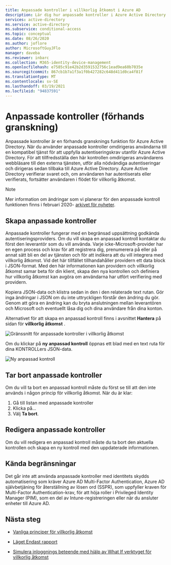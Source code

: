 ```yaml
---
title: Anpassade kontroller i villkorlig åtkomst i Azure AD
description: Lär dig hur anpassade kontroller i Azure Active Directory villkorlig åtkomst fungerar.
services: active-directory
ms.service: active-directory
ms.subservice: conditional-access
ms.topic: conceptual
ms.date: 08/26/2020
ms.author: joflore
author: MicrosoftGuyJFlo
manager: daveba
ms.reviewer: inbarc
ms.collection: M365-identity-device-management
ms.openlocfilehash: e7585c91e42b2d3591532756c1ead9ea60b7035e
ms.sourcegitcommit: 867cb1b7a1f3a1f0b427282c648d411d0ca4f81f
ms.translationtype: MT
ms.contentlocale: sv-SE
ms.lasthandoff: 03/19/2021
ms.locfileid: "94837591"
---
```

# <a name="custom-controls-preview"></a>Anpassade kontroller (förhands granskning)

Anpassade kontroller är en förhands gransknings funktion för Azure Active Directory. När du använder anpassade kontroller omdirigeras användarna till en kompatibel tjänst för att uppfylla autentiseringskrav utanför Azure Active Directory. För att tillfredsställa den här kontrollen omdirigeras användarens webbläsare till den externa tjänsten, utför alla nödvändiga autentiseringar och dirigeras sedan tillbaka till Azure Active Directory. Azure Active Directory verifierar svaret och, om användaren har autentiserats eller verifierats, fortsätter användaren i flödet för villkorlig åtkomst.

> [!NOTE]
> Mer information om ändringar som vi planerar för den anpassade kontroll funktionen finns i februari 2020- [arkivet för nyheter](../fundamentals/whats-new-archive.md#upcoming-changes-to-custom-controls).

## <a name="creating-custom-controls"></a>Skapa anpassade kontroller

Anpassade kontroller fungerar med en begränsad uppsättning godkända autentiseringsproviders. Om du vill skapa en anpassad kontroll kontaktar du först den leverantör som du vill använda. Varje icke-Microsoft-provider har en egen process och krav för att registrera dig, prenumerera på eller på annat sätt bli en del av tjänsten och för att indikera att du vill integrera med villkorlig åtkomst. Vid det här tillfället tillhandahåller providern ett data block i JSON-format. Med den här informationen kan providern och villkorlig åtkomst samar beta för din klient, skapa den nya kontrollen och definiera hur villkorlig åtkomst kan avgöra om användarna har utfört verifiering med providern.

Kopiera JSON-data och klistra sedan in den i den relaterade text rutan. Gör inga ändringar i JSON om du inte uttryckligen förstår den ändring du gör. Genom att göra en ändring kan du bryta anslutningen mellan leverantören och Microsoft och eventuellt låsa dig och dina användare från dina konton.

Alternativet för att skapa en anpassad kontroll finns i avsnittet **Hantera** på sidan för **villkorlig åtkomst** .

![Gränssnitt för anpassade kontroller i villkorlig åtkomst](./media/controls/custom-controls-conditional-access.png)

Om du klickar på **ny anpassad kontroll** öppnas ett blad med en text ruta för dina KONTROLLers JSON-data.  

![Ny anpassad kontroll](./media/controls/new-custom-controls-conditional-access.png)

## <a name="deleting-custom-controls"></a>Tar bort anpassade kontroller

Om du vill ta bort en anpassad kontroll måste du först se till att den inte används i någon princip för villkorlig åtkomst. När du är klar:

1. Gå till listan med anpassade kontroller
1. Klicka på...  
1. Välj **Ta bort**.

## <a name="editing-custom-controls"></a>Redigera anpassade kontroller

Om du vill redigera en anpassad kontroll måste du ta bort den aktuella kontrollen och skapa en ny kontroll med den uppdaterade informationen.

## <a name="known-limitations"></a>Kända begränsningar

Det går inte att använda anpassade kontroller med identitets skydds automatisering som kräver Azure AD Multi-Factor Authentication, Azure AD självbetjäning för återställning av lösen ord (SSPR), som uppfyller kraven för Multi-Factor Authentication-krav, för att höja roller i Privileged Identity Manager (PIM), som en del av Intune-registreringen eller när du ansluter enheter till Azure AD.

## <a name="next-steps"></a>Nästa steg

- [Vanliga principer för villkorlig åtkomst](concept-conditional-access-policy-common.md)

- [Läget Endast rapport](concept-conditional-access-report-only.md)

- [Simulera inloggnings beteende med hjälp av What If verktyget för villkorlig åtkomst](troubleshoot-conditional-access-what-if.md)
